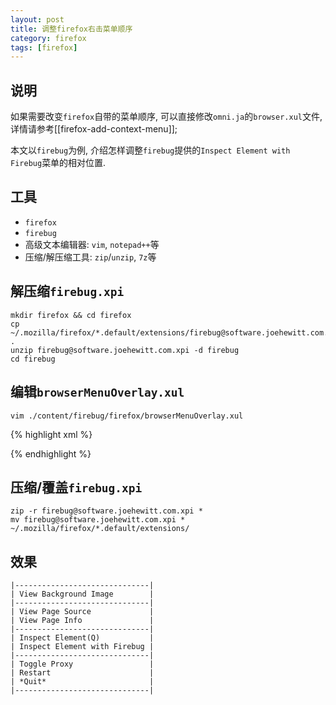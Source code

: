 ```yaml
---
layout: post
title: 调整firefox右击菜单顺序
category: firefox
tags: [firefox]
---
```


## 说明
如果需要改变`firefox`自带的菜单顺序, 可以直接修改`omni.ja`的`browser.xul`文件, 详情请参考[[firefox-add-context-menu]];

本文以`firebug`为例, 介绍怎样调整`firebug`提供的`Inspect Element with Firebug`菜单的相对位置.

## 工具
- `firefox`
- `firebug`
- 高级文本编辑器: `vim`, `notepad++`等
- 压缩/解压缩工具: `zip`/`unzip`, `7z`等

## 解压缩`firebug.xpi`
    mkdir firefox && cd firefox
    cp ~/.mozilla/firefox/*.default/extensions/firebug@software.joehewitt.com.xpi .
    unzip firebug@software.joehewitt.com.xpi -d firebug
    cd firebug

## 编辑`browserMenuOverlay.xul`
    vim ./content/firebug/firefox/browserMenuOverlay.xul

{% highlight xml %}
<!-- Firefox page context menu -->
<menupopup id="contentAreaContextMenu">
    <menuitem id="menu_firebugInspect" label="firebug.InspectElementWithFirebug"
              command="cmd_inspect" class="menuitem-iconic fbInternational"
              insertafter="context-inspect" />
</menupopup>
{% endhighlight %}

## 压缩/覆盖`firebug.xpi`
    zip -r firebug@software.joehewitt.com.xpi *
    mv firebug@software.joehewitt.com.xpi * ~/.mozilla/firefox/*.default/extensions/

## 效果
    |------------------------------|
    | View Background Image        |
    |------------------------------|
    | View Page Source             |
    | View Page Info               |
    |------------------------------|
    | Inspect Element(Q)           |
    | Inspect Element with Firebug |
    |------------------------------|
    | Toggle Proxy                 |
    | Restart                      |
    | *Quit*                       |
    |------------------------------|
